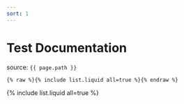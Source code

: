 ```yaml
---
sort: 1
---
```


# Test Documentation

source: `{{ page.path }}`

```
{% raw %}{% include list.liquid all=true %}{% endraw %}
```

{% include list.liquid all=true %}
